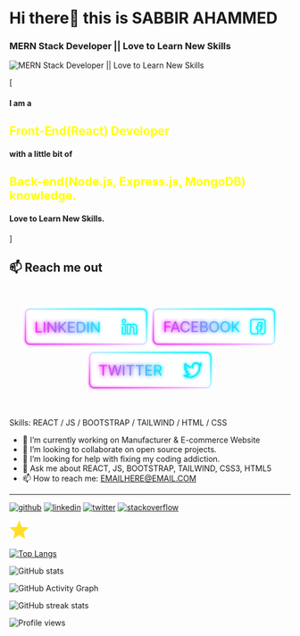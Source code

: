 # Hi there👋 this is SABBIR AHAMMED
### MERN Stack Developer || Love to Learn New Skills
![MERN Stack Developer || Love to Learn New Skills](https://media-exp1.licdn.com/dms/image/C4E16AQEggh8KHanUuQ/profile-displaybackgroundimage-shrink_350_1400/0/1643146951091?e=1658966400&v=beta&t=rjUDk4q52dFB-H56tBxZvJWxyCzsBy7eIRg44X-hsZo)

[<h4>I am a</h4> 
<h2 style="color:yellow;">Front-End(React) Developer</h2>
<h4>with a little bit of</h4>
<h2 style="color:yellow;">Back-end(Node.js, Express.js, MongoDB) knowledge.</h2>
<h4>Love to Learn New Skills.</h4>]

## :mailbox: Reach me out

<br />

[<p align="center"><img height="75" src="https://github.com/sabbirpboss/sabbirpboss/blob/main/assets/images/social/Linkedin.png">](https://www.linkedin.com/in/sabbir-ah/)[<img height="75" src="https://github.com/sabbirpboss/sabbirpboss/blob/main/assets/images/social/Facebook.png">](https://www.facebook.com/#)[<img height="75" src="https://github.com/sabbirpboss/sabbirpboss/blob/main/assets/images/social/Twitter.png"> </p>](https://twitter.com/SAbbirAh99)

<br />

Skills: REACT / JS / BOOTSTRAP / TAILWIND / HTML / CSS

- 🔭 I’m currently working on Manufacturer & E-commerce Website 
- 👯 I’m looking to collaborate on open source projects. 
- 🤔 I’m looking for help with fixing my coding addiction. 
- 💬 Ask me about  REACT, JS, BOOTSTRAP, TAILWIND, CSS3, HTML5 
- 📫 How to reach me: EMAILHERE@EMAIL.COM 

<hr/>

[<img src='https://cdn.jsdelivr.net/npm/simple-icons@3.0.1/icons/github.svg' alt='github' height='40'>](https://github.com/sabbirpboss)  [<img src='https://cdn.jsdelivr.net/npm/simple-icons@3.0.1/icons/linkedin.svg' alt='linkedin' height='40'>](https://www.linkedin.com/in/sabbir-ah/)  [<img src='https://cdn.jsdelivr.net/npm/simple-icons@3.0.1/icons/twitter.svg' alt='twitter' height='40'>](https://twitter.com/@SAbbirAh99)  [<img src='https://cdn.jsdelivr.net/npm/simple-icons@3.0.1/icons/stackoverflow.svg' alt='stackoverflow' height='40'>](https://stackoverflow.com/users/19085197)  

<a href='https://stars.github.com/'><img src='https://raw.githubusercontent.com/acervenky/animated-github-badges/master/assets/starbadge.gif' width='35' height='35'></a> 

[![Top Langs](https://github-readme-stats.vercel.app/api/top-langs/?username=sabbirpboss)](https://github.com/anuraghazra/github-readme-stats)

![GitHub stats](https://github-readme-stats.vercel.app/api?username=sabbirpboss&show_icons=true&count_private=true)  

![GitHub Activity Graph](https://activity-graph.herokuapp.com/graph?username=sabbirpboss)  

![GitHub streak stats](https://github-readme-streak-stats.herokuapp.com/?user=sabbirpboss)  

![Profile views](https://gpvc.arturio.dev/sabbirpboss)  
